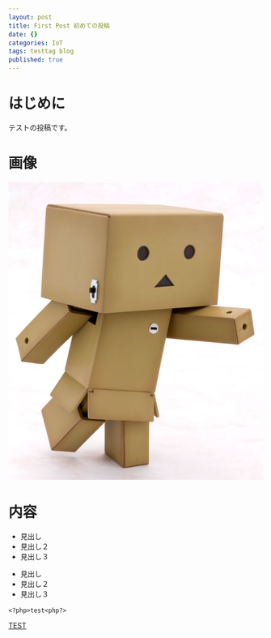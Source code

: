 ```yaml
---
layout: post
title: First Post 初めての投稿
date: {}
categories: IoT
tags: testtag blog
published: true
---
```


# はじめに
テストの投稿です。

# 画像
![](/_posts/9brngu000000iqfu.jpg)


# 内容
* 見出し
 * 見出し２
  * 見出し３

- 見出し
 - 見出し２
  - 見出し３


```
<?php>test<php?>
```

[TEST](http://www.test.co.jp/)
